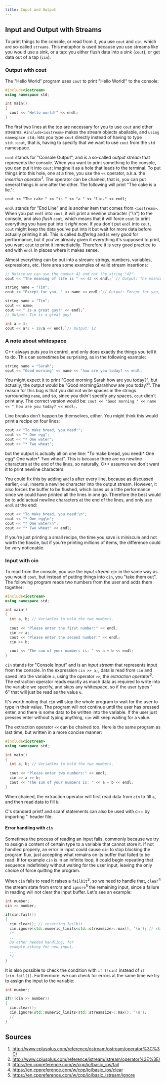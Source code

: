 ```yaml
---
title: Input and Output
---
```


## Input and Output with Streams

To print things to the console, or read from it, you use `cout` and `cin`, which are so-called `streams`. This metaphor is used because you use streams like you would use a sink, or a tap: you either flush data into a sink (`cout`), or get data out of a tap (`cin`).

### Output with cout

The "Hello World" program uses `cout` to print "Hello World!" to the console:

```C++
#include<iostream>
using namespace std; 

int main()
{
  cout << "Hello world!" << endl;
}
```
The first two lines at the top are necessary for you to use `cout` and other streams. `#include<iostream>` makes the stream objects abailable, and `using namespace std;` lets you type `cout` directly instead of having to type `std::cout`, that is, having to specify that we want to use `cout` from the `std` namespace.

`cout` stands for "Console Output", and is a so-called _output stream_ that represents the console. When you want to print something to the console, you can put it into `cout`; imagine it as a hole that leads to the terminal. To put things into this hole, one at a time, you use the `<<` operator, a.k.a. the _insertion operator_<sup>1</sup>. The operator can be chained, that is, you can put several things in one after the other. The following will print "The cake is a lie.":

`cout << "The cake " << "is " << "a " << "lie." << endl;`

`endl` stands for "End Line" and is another item that comes from `<iostream>`. When you put `endl` into `cout`, it will print a newline character ("\n") to the console, and also _flush_ `cout`, which means that it will force `cout` to print everything you have put into it *right now*. If you don't put `endl` into `cout`, `cout` might keep the data you've put into it but wait for more data before actually printing it all. This is called _buffering_ and is very good for performance, but if you've already given it everything it's supposed to print, you want `cout` to print it immediatelly. Therefore it is very good practice to end with `endl` in places where it makes sense.

Almost everything can be put into a stream: strings, numbers, variables, expressions, etc. Here area some examples of valid stream insertions:

```C++
// Notice we can use the number 42 and not the string "42". 
cout << "The meaning of life is " << 42 << endl;` // Output: The meaning of life is 42
```

```C++
string name = "Tim";
cout << "Except for you, " << name << endl;`// Output: Except for you, Tim
```

```C++
string name = "Tim";
cout << name;
cout << " is a great guy!" << endl;`
// Output: Tim is a great guy!
```

```C++
int a = 3;
cout << a*2 + 18/a << endl;`// Output: 12
```

### A note about whitespace

C++ always puts *you* in control, and only does exactly the things you tell it to do. This can sometimes be surprising, as in the following example:

```C++
string name = "Sarah";
cout << "Good morning" << name << "how are you today? << endl;
```
You might expect it to print "Good morning Sarah how are you today?", but actually, the output would be "Good morningSarahhow are you today?". The reason for this bug is that you did not write spaces in the strings surrounding `name`, and so, since you didn't specify any spaces, `cout` didn't print any. The correct version would be: `cout << "Good morning " << name << " how are you today? << endl;`.

Line breaks don't happen by themselves, either. You might think this would print a recipe on four lines:

```C++
cout << "To make bread, you need:";
cout << "* One egg";
cout << "* One water";
cout << "* Two wheat";
```
but the output is actually all on one line: "To make bread, you need:* One egg* One water* Two wheat". This is because there are no newline characters at the end of the lines, so naturally, C++ assumes we don't want it to print newline characters.

You could fix this by adding `endl`s after every line, because as discussed earlier, `endl` inserts a newline character into the output stream. However, it also forces the buffer to be flushed, which loses us a little performance since we could have printed all the lines in one go. Therefore the best would be to add actual newline characters at the end of the lines, and only use `endl` at the end:
```C++
cout << "To make bread, you need:\n";
cout << "* One egg\n";
cout << "* One water\n";
cout << "* Two wheat" << endl;
```
If you're just printing a small recipe, the time you save is miniscule and not worth the hassle, but if you're printing millions of items, the difference could be very noticeable.

### Input with cin

To read from the console, you use the _input stream_ `cin` in the same way as you would `cout`, but instead of putting things into `cin`, you "take them out". The following program reads two numbers from the user and adds them together:
```C++
#include<iostream>
using namespace std; 

int main()
{
  int a, b; // Variables to hold the two numbers.
  
  cout << "Please enter the first number:" << endl;
  cin >> a;
  cout << "Please enter the second number:" << endl;
  cin >> b;

  cout << "The sum of your numbers is: " << a + b << endl;
}
```

`cin` stands for "Console Input" and is an _input stream_ that represents input from the console. In the expression `cin >> a;`, data is read from `cin` and saved into the variable `a`, using the operator `>>`, the _extraction operator_<sup>2</sup>. The extraction operator reads exactly as much data as required to write into the variable we specify, and skips any whitespace, so if the user types "       6" that will just be read as the value `6`.

It's worth noting that `cin` will stop the whole program to wait for the user to type in their value. The program will not continue until the user has pressed enter, and there is some data to be written into the variable. If the user just presses enter without typing anything, `cin` will keep waiting for a value.

The extraction operator `<<` can be chained too. Here is the same program as last time, but written in a more concise manner:
```C++
#include<iostream>
using namespace std; 

int main()
{
  int a, b; // Variables to hold the two numbers.
  
  cout << "Please enter two numbers:" << endl;
  cin >> a >> b;
  cout << "The sum of your numbers is: " << a + b << endl;
}
```
When chained, the extraction operator will first read data from `cin` to fill `a`, and then read data to fill `b`.


C's standard printf and scanf statements can also be used with c++ by importing '<cstdio>' header file.
  
#### Error handling with `cin`

Sometimes the process of reading an input fails, commonly because we try to assign a content of certain type to a variable that cannot store it. If not handled properly, an error in input could cause `cin` to stop blocking the program flux, just accepting what remains on its buffer that failed to be read. If for example `cin` is in an infinite loop, it could begin repeating that sequence indefinitely without waiting for the user input, leaving the only choice of force quitting the program.

When `cin` fails to read it raises a `failbit`<sup>3</sup>, so we need to handle that, `clear`<sup>4</sup> the stream state from errors and `ignore`<sup>5</sup> the remaining input, since a failure in reading will not clear the input buffer. Let's see an example:

```C++
int number;
cin >> number;

if(cin.fail())
{
  cin.clear(); // resetting failbit
  cin.ignore(std::numeric_limits<std::streamsize>::max(), '\n'); // skipping input until line return
  /*
  ...
  Do other needed handling, for
  example asking for new input.
  ...
  */
}
```

It is also possible to check the condition with `if (!cin)` instead of `if (cin.fail())`. Furthermore, we can check for errors at the same time we try to assign the input to the variable:

```C++
int number;

if(!(cin >> number))
{
  cin.clear();
  cin.ignore(std::numeric_limits<std::streamsize>::max(), '\n');
  // ...
}
```

## Sources
1. http://www.cplusplus.com/reference/ostream/ostream/operator%3C%3C/
2. http://www.cplusplus.com/reference/istream/istream/operator%3E%3E/
3. https://en.cppreference.com/w/cpp/io/basic_ios/fail
4. https://en.cppreference.com/w/cpp/io/basic_ios/clear
5. https://en.cppreference.com/w/cpp/io/basic_istream/ignore
